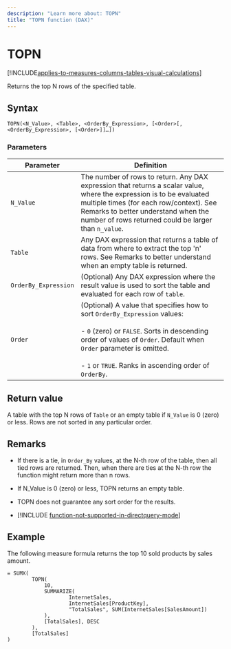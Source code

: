 ```yaml
---
description: "Learn more about: TOPN"
title: "TOPN function (DAX)"
---
```

# TOPN

[!INCLUDE[applies-to-measures-columns-tables-visual-calculations](includes/applies-to-measures-columns-tables-visual-calculations.md)]

Returns the top N rows of the specified table.  
  
## Syntax  
  
```dax
TOPN(<N_Value>, <Table>, <OrderBy_Expression>, [<Order>[, <OrderBy_Expression>, [<Order>]]…])  
```
  
### Parameters

|Parameter|Definition|  
|-------------|--------------|  
|`N_Value`|The number of rows to return. Any DAX expression that returns a scalar value, where the expression is to be evaluated multiple times (for each row/context). See Remarks to better understand when the number of rows returned could be larger than `n_value`.  |  
|`Table`|Any DAX expression that returns a table of data from where to extract the top 'n' rows. See Remarks to better understand when an empty table is returned.  |  
|`OrderBy_Expression`|(Optional) Any DAX expression where the result value is used to sort the table and evaluated for each row of `table`.  |
|`Order`|(Optional) A value that specifies how to sort `OrderBy_Expression` values:<br /><br /> - `0` (zero) or  `FALSE`. Sorts in descending order of values of `Order`. Default when `Order` parameter is omitted. <br /><br /> - `1` or `TRUE`. Ranks in ascending order of `OrderBy`.|
  
## Return value

A table with the top N rows of `Table` or an empty table if `N_Value` is 0 (zero) or less. Rows are not sorted in any particular order.  
  
## Remarks  
  
- If there is a tie, in `Order_By` values, at the N-th row of the table, then all tied rows are returned. Then, when there are ties at the N-th row the function might return more than n rows.  
  
- If N_Value is 0 (zero) or less, TOPN returns an empty table.  
  
- TOPN does not guarantee any sort order for the results.  

- [!INCLUDE [function-not-supported-in-directquery-mode](includes/function-not-supported-in-directquery-mode.md)]

## Example

The following measure formula returns the top 10 sold products by sales amount.  
  
```dax
= SUMX(
        TOPN(
            10, 
            SUMMARIZE(
                    InternetSales, 
                    InternetSales[ProductKey], 
                    "TotalSales", SUM(InternetSales[SalesAmount])
            ),
            [TotalSales], DESC
        ),
        [TotalSales]
)
 
```

